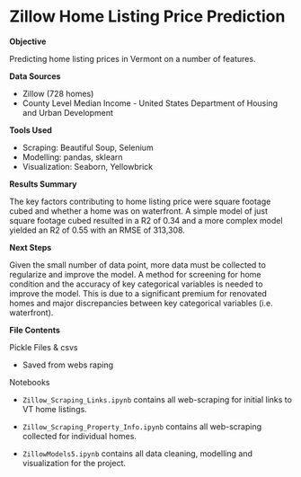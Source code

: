 # Zillow Home Listing Price Prediction

**Objective**

Predicting home listing prices in Vermont on a number of features.

**Data Sources**

- Zillow (728 homes)
- County Level Median Income - United States Department of Housing and Urban Development 

**Tools Used**

- Scraping: Beautiful Soup, Selenium
- Modelling: pandas, sklearn
- Visualization: Seaborn, Yellowbrick

**Results Summary**

The key factors contributing to home listing price were square footage cubed and whether a home was on waterfront.  A simple model of just square footage cubed resulted in a R2 of  0.34 and a more complex model yielded an R2 of 0.55 with an RMSE of 313,308.

**Next Steps**

Given the small number of data point, more data must be collected to regularize and improve the model.  A method for screening for home condition and the accuracy of key categorical variables is needed to improve the model.  This is due to a significant premium for renovated homes and major discrepancies between key categorical variables (i.e. waterfront).

**File Contents**

Pickle Files & csvs

- Saved from webs raping

Notebooks

- `Zillow_Scraping_Links.ipynb` contains all web-scraping for initial links to VT home listings.

- `Zillow_Scraping_Property_Info.ipynb` contains all web-scraping collected for individual homes.

- `ZillowModels5.ipynb` contains all data cleaning, modelling and visualization for the project.

  

  